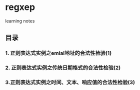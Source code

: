 # regxep
learning notes
## 目录
### 1. 正则表达式实例之emial地址的合法性检验(1)
### 2. 正则表达式实例之传统日期格式的合法性检验(2)
### 3.正则表达式实例之时间、文本、响应值的合法性检验(3)
